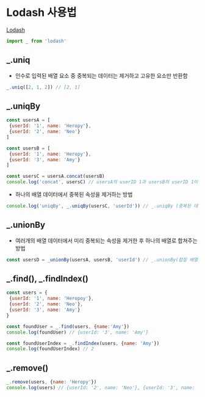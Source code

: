 # Lodash 사용법
[Lodash](https://lodash.com/docs/4.17.15)
```js
import _ from 'lodash'
```

## _.uniq
* 인수로 입력된 배열 요소 중 중복되는 데이터는 제거하고 고유한 요소만 반환함
```js
_.uniq([2, 1, 2]) // [2, 1]
```
## _.uniqBy
```js
const usersA = [
 {userId: '1', name: 'Heropy'},
 {userId: '2', name: 'Neo'}
]

const usersB = [
 {userId: '1', name: 'Heropy'},
 {userId: '3', name: 'Amy'}
]

const usersC = usersA.concat(usersB)
console.log('concat', usersC) // usersA의 userID 1과 usersB의 userID 1이 중복됨
```
* 하나의 배열 데이터에서 중복된 속성을 제거하는 방법
```js
console.log('uniqBy', _.uniqBy(usersC, 'userId')) // _.uniqBy (중복된 데이터가 있는 배열, '중복을 판단할 고유한 속성')
```
## _.unionBy
* 여러개의 배열 데이터에서 미리 중복되는 속성을 제거한 후 하나의 배열로 합쳐주는 방법
```js
const usersD = _unionBy(usersA, usersB, 'userId') // _.unionBy(합칠 배열, 합칠 배열, '중복을 판단할 고유한 속성')
```

## _.find(), _.findIndex()
```js
const users = {
 {userId: '1', name: 'Heropoy'},
 {userId: '2', name: 'Neo'},
 {userId: '3', name: 'Amy'}
}
```
```js
const foundUser = _.find(users, {name:'Amy'})
console.log(foundUser) // {userId: '3', name: 'Amy'}
```
```js
const foundUserIndex = _.findIndex(users, {name: 'Amy'})
console.log(foundUserIndex) // 2
```

## _.remove()
```js
_.remove(users, {name: 'Heropy'})
console.log(users) // {userId: '2', name: 'Neo'}, {userId: '3', name: 'Amy'}
```


